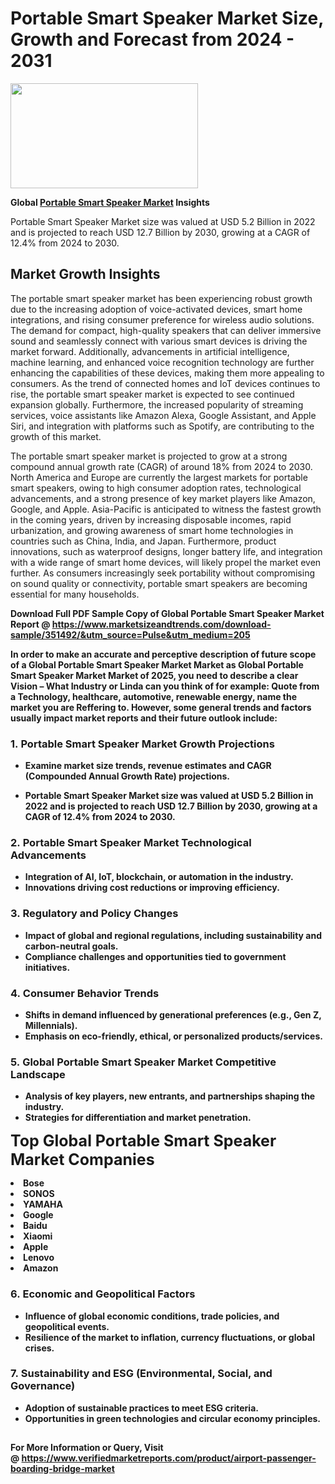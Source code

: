 <H1>Portable Smart Speaker Market Size, Growth and Forecast from 2024 - 2031</H1><img class="aligncenter size-medium wp-image-584254" src="https://thirdeyenews.in/wp-content/uploads/2024/09/Global-Market-Research-300x168.jpeg" alt="" width="300" height="168" /><p><strong>Global&nbsp;<a href="https://www.marketsizeandtrends.com/download-sample/351492/&amp;utm_source=Pulse&amp;utm_medium=205">Portable Smart Speaker Market</a> Insights</strong></p><p>Portable Smart Speaker Market size was valued at USD 5.2 Billion in 2022 and is projected to reach USD 12.7 Billion by 2030, growing at a CAGR of 12.4% from 2024 to 2030.</p><p><h2>Market Growth Insights</h2> <p>The portable smart speaker market has been experiencing robust growth due to the increasing adoption of voice-activated devices, smart home integrations, and rising consumer preference for wireless audio solutions. The demand for compact, high-quality speakers that can deliver immersive sound and seamlessly connect with various smart devices is driving the market forward. Additionally, advancements in artificial intelligence, machine learning, and enhanced voice recognition technology are further enhancing the capabilities of these devices, making them more appealing to consumers. As the trend of connected homes and IoT devices continues to rise, the portable smart speaker market is expected to see continued expansion globally. Furthermore, the increased popularity of streaming services, voice assistants like Amazon Alexa, Google Assistant, and Apple Siri, and integration with platforms such as Spotify, are contributing to the growth of this market.</p> <p><strong></strong></p> <p>The portable smart speaker market is projected to grow at a strong compound annual growth rate (CAGR) of around 18% from 2024 to 2030. North America and Europe are currently the largest markets for portable smart speakers, owing to high consumer adoption rates, technological advancements, and a strong presence of key market players like Amazon, Google, and Apple. Asia-Pacific is anticipated to witness the fastest growth in the coming years, driven by increasing disposable incomes, rapid urbanization, and growing awareness of smart home technologies in countries such as China, India, and Japan. Furthermore, product innovations, such as waterproof designs, longer battery life, and integration with a wide range of smart home devices, will likely propel the market even further. As consumers increasingly seek portability without compromising on sound quality or connectivity, portable smart speakers are becoming essential for many households.</p> <p><strong></p><p><span class=""><strong>Download Full PDF Sample Copy of Global Portable Smart Speaker Market Report</strong> @ <a href="https://www.marketsizeandtrends.com/download-sample/351492/&amp;utm_source=Pulse&amp;utm_medium=205" target="_blank">https://www.marketsizeandtrends.com/download-sample/351492/&amp;utm_source=Pulse&amp;utm_medium=205</a></span></p><p>In order to make an accurate and perceptive description of future scope of a Global&nbsp;Portable Smart Speaker Market Market as Global&nbsp;Portable Smart Speaker Market Market of 2025, you need to describe a clear Vision &ndash; What Industry or Linda can you think of for example: Quote from a Technology, healthcare, automotive, renewable energy, name the market you are Reffering to. However, some general trends and factors usually impact market reports and their future outlook include:</p><h3>1.&nbsp;<strong>Portable Smart Speaker Market Growth Projections</strong></h3><ul><li>Examine market size trends, revenue estimates and CAGR (Compounded Annual Growth Rate) projections.</li><li><p>Portable Smart Speaker Market size was valued at USD 5.2 Billion in 2022 and is projected to reach USD 12.7 Billion by 2030, growing at a CAGR of 12.4% from 2024 to 2030.</p></li></ul><h3>2.&nbsp;<strong>Portable Smart Speaker Market Technological Advancements</strong></h3><ul><li>Integration of AI, IoT, blockchain, or automation in the industry.</li><li>Innovations driving cost reductions or improving efficiency.</li></ul><h3>3.&nbsp;<strong>Regulatory and Policy Changes</strong></h3><ul><li>Impact of global and regional regulations, including sustainability and carbon-neutral goals.</li><li>Compliance challenges and opportunities tied to government initiatives.</li></ul><h3>4.&nbsp;<strong>Consumer Behavior Trends</strong></h3><ul><li>Shifts in demand influenced by generational preferences (e.g., Gen Z, Millennials).</li><li>Emphasis on eco-friendly, ethical, or personalized products/services.</li></ul><h3>5.&nbsp;<strong>Global Portable Smart Speaker Market Competitive Landscape</strong></h3><ul><li>Analysis of key players, new entrants, and partnerships shaping the industry.</li><li>Strategies for differentiation and market penetration.</li></ul><p data-pm-slice="1 1 []"><span style="color: inherit; font-family: inherit; font-size: 25px;">Top Global Portable Smart Speaker Market Companies</span></p><div class="" data-test-id=""><p><li>Bose</li><li> SONOS</li><li> YAMAHA</li><li> Google</li><li> Baidu</li><li> Xiaomi</li><li> Apple</li><li> Lenovo</li><li> Amazon</li></p></div><h3>6.&nbsp;<strong>Economic and Geopolitical Factors</strong></h3><ul><li>Influence of global economic conditions, trade policies, and geopolitical events.</li><li>Resilience of the market to inflation, currency fluctuations, or global crises.</li></ul><h3>7.&nbsp;<strong>Sustainability and ESG (Environmental, Social, and Governance)</strong></h3><ul><li>Adoption of sustainable practices to meet ESG criteria.</li><li>Opportunities in green technologies and circular economy principles.</li></ul><h2><strong style="font-size: 14px;">For More Information or Query, Visit @&nbsp;</strong><a style="background-color: #ffffff; font-size: 14px;" href="https://www.marketsizeandtrends.com/report/portable-smart-speaker-market/" target="_blank">https://www.verifiedmarketreports.com/product/airport-passenger-boarding-bridge-market</a></h2>
